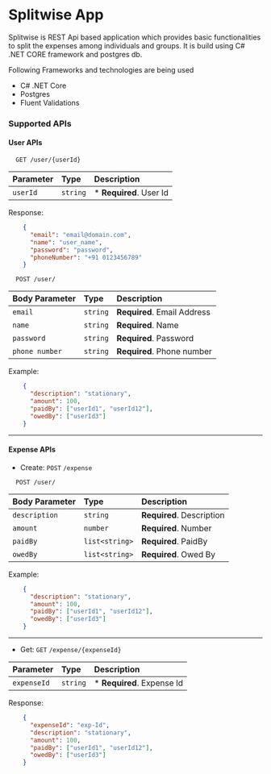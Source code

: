 # Splitwise App

Splitwise is REST Api based application which provides basic functionalities to split the expenses among individuals and groups.
It is build using C# .NET CORE framework and postgres db.

Following Frameworks and technologies are being used
* C# .NET Core
* Postgres
* Fluent Validations


### Supported APIs
#### User APIs
```http
  GET /user/{userId}
```

| Parameter | Type     | Description              |
|:----------| :------- |:-------------------------|
| `userId`    | `string` | \* **Required**. User Id |
Response:
```json
    {
      "email": "email@domain.com",
      "name": "user_name",
      "password": "password",
      "phoneNumber": "+91 0123456789"
    }
```

```http
  POST /user/
```

| Body Parameter | Type     | Description                 |
|:---------------| :------- |:----------------------------|
| `email`        | `string` | **Required**. Email Address |
| `name`         | `string` | **Required**. Name          |
| `password`     | `string` | **Required**. Password      |
| `phone number` | `string` | **Required**. Phone number  |
Example:
```json
    {
      "description": "stationary",
      "amount": 100,
      "paidBy": ["userId1", "userId12"],
      "owedBy": ["userId3"]
    }
```


----------------------------------
#### Expense APIs
* Create: `POST` `/expense`

```http
  POST /user/
```

| Body Parameter      | Type                | Description               |
|:--------------------|:--------------------|:--------------------------|
| `description`       | `string`            | **Required**. Description |
| `amount`            | `number`            | **Required**. Number      |
| `paidBy`            | `list<string>`      | **Required**. PaidBy      |
| `owedBy`            | `list<string>`      | **Required**. Owed By     |
Example:
```json
    {
      "description": "stationary",
      "amount": 100,
      "paidBy": ["userId1", "userId12"],
      "owedBy": ["userId3"]
    }
```
---
* Get: `GET` `/expense/{expenseId}`

| Parameter   | Type     | Description                 |
|:------------| :------- |:----------------------------|
| `expenseId` | `string` | \* **Required**. Expense Id |
Response:
```json
    {
      "expenseId": "exp-Id",
      "description": "stationary",
      "amount": 100,
      "paidBy": ["userId1", "userId12"],
      "owedBy": ["userId3"]
    }           
```


